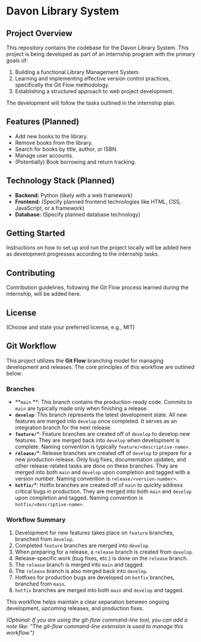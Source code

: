 # Davon Library System

## Project Overview

This repository contains the codebase for the Davon Library System. This project is being developed as part of an internship program with the primary goals of:

1.  Building a functional Library Management System.
2.  Learning and implementing effective version control practices, specifically the Git Flow methodology.
3.  Establishing a structured approach to web project development.

The development will follow the tasks outlined in the internship plan.

## Features (Planned)

-   Add new books to the library.
-   Remove books from the library.
-   Search for books by title, author, or ISBN.
-   Manage user accounts.
-   (Potentially) Book borrowing and return tracking.

## Technology Stack (Planned)

-   **Backend:** Python (likely with a web framework)
-   **Frontend:** (Specify planned frontend technologies like HTML, CSS, JavaScript, or a framework)
-   **Database:** (Specify planned database technology)

## Getting Started

Instructions on how to set up and run the project locally will be added here as development progresses according to the internship tasks.

## Contributing

Contribution guidelines, following the Git Flow process learned during the internship, will be added here.

## License

(Choose and state your preferred license, e.g., MIT)


## Git Workflow

This project utilizes the **Git Flow** branching model for managing development and releases. The core principles of this workflow are outlined below:

### Branches

* **`main` **: This branch contains the production-ready code. Commits to `main` are typically made only when finishing a release.
* **`develop`**: This branch represents the latest development state. All new features are merged into `develop` once completed. It serves as an integration branch for the next release.
* **`feature/`***: Feature branches are created off of `develop` to develop new features. They are merged back into `develop` when development is complete. Naming convention is typically `feature/<descriptive-name>`.
* **`release/`***: Release branches are created off of `develop` to prepare for a new production release. Only bug fixes, documentation updates, and other release-related tasks are done on these branches. They are merged into both `main` and `develop` upon completion and tagged with a version number. Naming convention is `release/<version-number>`.
* **`hotfix/`***: Hotfix branches are created off of `main` to quickly address critical bugs in production. They are merged into both `main` and `develop` upon completion and tagged. Naming convention is `hotfix/<descriptive-name>`.

### Workflow Summary

1.  Development for new features takes place on `feature` branches, branched from `develop`.
2.  Completed `feature` branches are merged into `develop`.
3.  When preparing for a release, a `release` branch is created from `develop`.
4.  Release-specific work (bug fixes, etc.) is done on the `release` branch.
5.  The `release` branch is merged into `main` and tagged.
6.  The `release` branch is also merged back into `develop`.
7.  Hotfixes for production bugs are developed on `hotfix` branches, branched from `main`.
8.  `hotfix` branches are merged into both `main` and `develop` and tagged.

This workflow helps maintain a clear separation between ongoing development, upcoming releases, and production fixes.

_(Optional: If you are using the git-flow command-line tool, you can add a note like: "The git-flow command-line extension is used to manage this workflow.")_